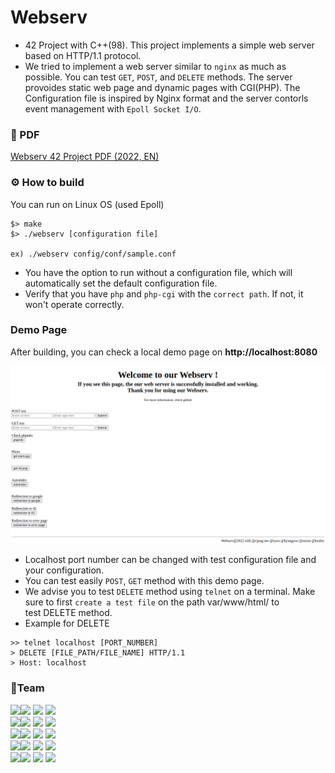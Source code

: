 # Webserv

- 42 Project with C++(98). This project implements a simple web server based on HTTP/1.1 protocol.
- We tried to implement a web server similar to `nginx` as much as possible. You can test `GET`, `POST`, and `DELETE` methods. The server provoides static web page and dynamic pages with CGI(PHP). The Configuration file is inspired by Nginx format and the server contorls event management with `Epoll Socket I/O`.
 
### 📝 PDF
[Webserv 42 Project PDF (2022, EN)](https://github.com/keulee/Webserv/en.subject.pdf)

### ⚙️ How to build

You can run on Linux OS (used Epoll)
```
$> make
$> ./webserv [configuration file]

ex) ./webserv config/conf/sample.conf
```

* You have the option to run without a configuration file, which will automatically set the default configuration file.
* Verify that you have `php` and `php-cgi` with the `correct path`. If not, it won't operate correctly.


### Demo Page

After building, you can check a local demo page on **http://localhost:8080**

<img src="./image/WebservDemoPage.png" />

- Localhost port number can be changed with test configuration file and your configuration.
- You can test easily `POST`, `GET` method with this demo page.
- We advise you to test `DELETE` method using `telnet` on a terminal. Make sure to first `create a test file` on the path var/www/html/ to test DELETE method.
- Example for DELETE
```
>> telnet localhost [PORT_NUMBER]
> DELETE [FILE_PATH/FILE_NAME] HTTP/1.1
> Host: localhost
```

### 🚩Team

<p>
   <img src="https://emoji.slack-edge.com/T039P7U66/the-federation/cf19b04ff8baa385.png" width="25px"/><img src="https://img.shields.io/badge/cjung--mo(Jungmoo Cheon) : Server Config -000000?style=for-the-badge&logoColor=white"/> <a href="https://profile.intra.42.fr/users/cjung-mo"><img src="https://img.shields.io/badge/Intra-000000?style=for-the-badge&logo=42&logoColor=white"/></a> <a href="https://github.com/jmcheon"><img src="https://img.shields.io/badge/Github-181717?style=for-the-badge&logo=Github&logoColor=white"/></a>
  <br>
   <img src="https://emoji.slack-edge.com/T039P7U66/the-federation/cf19b04ff8baa385.png" width="25px"/><img src="https://img.shields.io/badge/eyoo(Eunmi Yoo) : Resoponse Parsing -000000?style=for-the-badge&logoColor=white"/> <a href="https://profile.intra.42.fr/users/eyoo"><img src="https://img.shields.io/badge/Intra-000000?style=for-the-badge&logo=42&logoColor=white"/></a> <a href="https://github.com/EunmiYoo"><img src="https://img.shields.io/badge/Github-181717?style=for-the-badge&logo=Github&logoColor=white"/></a>
   <br>
   <img src="https://emoji.slack-edge.com/T039P7U66/the-assembly/157ba128c687991d.png" width="25px"/><img src="https://img.shields.io/badge/hyungyoo (Hyungjun Yoo) : Server Config -000000?style=for-the-badge&logoColor=white"/> <a href="https://profile.intra.42.fr/users/hyungyoo"><img src="https://img.shields.io/badge/Intra-000000?style=for-the-badge&logo=42&logoColor=white"/></a> <a href="https://github.com/hyungyoo"><img src="https://img.shields.io/badge/Github-181717?style=for-the-badge&logo=Github&logoColor=white"/></a>
  <br>
   <img src="https://emoji.slack-edge.com/T039P7U66/the-order/bc19034a94c85e26.png" width="25px"/><img src="https://img.shields.io/badge/seyun (Seokchan Yun) : SocketI/O -000000?style=for-the-badge&logoColor=white"/> <a href="https://profile.intra.42.fr/users/seyun"><img src="https://img.shields.io/badge/Intra-000000?style=for-the-badge&logo=42&logoColor=white"/></a> <a href="https://github.com/zeroet"><img src="https://img.shields.io/badge/Github-181717?style=for-the-badge&logo=Github&logoColor=white"/></a>
  <br>
   <img src="https://emoji.slack-edge.com/T039P7U66/the-order/bc19034a94c85e26.png" width="25px"/><img src="https://img.shields.io/badge/keulee (Keungeun Lee) : Request Parsing -000000?style=for-the-badge&logoColor=white"/> <a href="https://profile.intra.42.fr/users/keulee"><img src="https://img.shields.io/badge/Intra-000000?style=for-the-badge&logo=42&logoColor=white"/></a> <a href="https://github.com/keulee"><img src="https://img.shields.io/badge/Github-181717?style=for-the-badge&logo=Github&logoColor=white"/></a>
  <br>
</p>
